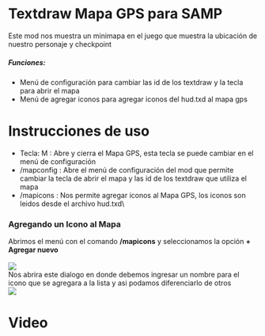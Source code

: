 # Textdraw Mapa GPS para SAMP
Este mod nos muestra un minimapa en el juego que muestra la ubicación de nuestro personaje y checkpoint
##### Funciones:
* Menú de configuración para cambiar las id de los textdraw y la tecla para abrir el mapa
* Menú de agregar iconos para agregar iconos del hud.txd al mapa gps

# Instrucciones de uso
* Tecla: M : Abre y cierra el Mapa GPS, esta tecla se puede cambiar en el menú de configuración
* /mapconfig : Abre el menú de configuración del mod que permite cambiar la tecla de abrir el mapa y las id de los textdraw que utiliza el mapa
* /mapicons : Nos permite agregar iconos al Mapa GPS, los iconos son leidos desde el archivo hud.txd\
### Agregando un Icono al Mapa
Abrimos el menú con el comando **/mapicons** y seleccionamos la opción **+ Agregar nuevo**\
\
![](https://i.ibb.co/5WQyGX5/men.png)\
Nos abrira este dialogo en donde debemos ingresar un nombre para el icono que se agregara a la lista y asi podamos diferenciarlo de otros\
![](https://i.ibb.co/4PsWPpx/textmap.png)
# Video
